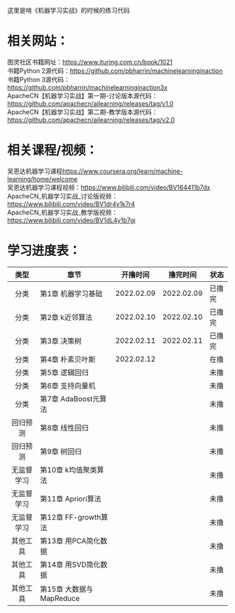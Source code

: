 这里是啃《机器学习实战》的时候的练习代码  
# 相关网站：  
图灵社区书籍网址：<https://www.ituring.com.cn/book/1021>  
书籍Python 2源代码：<https://github.com/pbharrin/machinelearninginaction>  
书籍Python 3源代码：<https://github.com/pbharrin/machinelearninginaction3x>  
ApacheCN【机器学习实战】第一期-讨论版本源代码：<https://github.com/apachecn/ailearning/releases/tag/v1.0>  
ApacheCN【机器学习实战】第二期-教学版本源代码：<https://github.com/apachecn/ailearning/releases/tag/v2.0>  
# 相关课程/视频：
吴恩达机器学习课程<https://www.coursera.org/learn/machine-learning/home/welcome>  
吴恩达机器学习课程视频：<https://www.bilibili.com/video/BV164411b7dx>  
ApacheCN_机器学习实战_讨论版视频：<https://www.bilibili.com/video/BV1dr4y1k7r4>  
ApacheCN_机器学习实战_教学版视频：<https://www.bilibili.com/video/BV1dL4y1b7gi>  
# 学习进度表：
|类型|章节|开撸时间|撸完时间|状态|
|:----:|----|----|----|----|
|分类|第1章 机器学习基础|2022.02.09|2022.02.09|已撸完|
|分类|第2章 k近邻算法|2022.02.10|2022.02.10|已撸完|
|分类|第3章 决策树|2022.02.11|2022.02.11|已撸完|
|分类|第4章 朴素贝叶斯|2022.02.12||在撸|
|分类|第5章 逻辑回归|||未撸|
|分类|第6章 支持向量机|||未撸|
|分类|第7章 AdaBoost元算法|||未撸|
|回归预测|第8章 线性回归|||未撸|
|回归预测|第9章 树回归|||未撸|
|无监督学习|第10章 k均值聚类算法|||未撸|
|无监督学习|第11章 Apriori算法|||未撸|
|无监督学习|第12章 FF-growth算法|||未撸|
|其他工具|第13章 用PCA简化数据|||未撸|
|其他工具|第14章 用SVD简化数据|||未撸|
|其他工具|第15章 大数据与MapReduce|||未撸|
